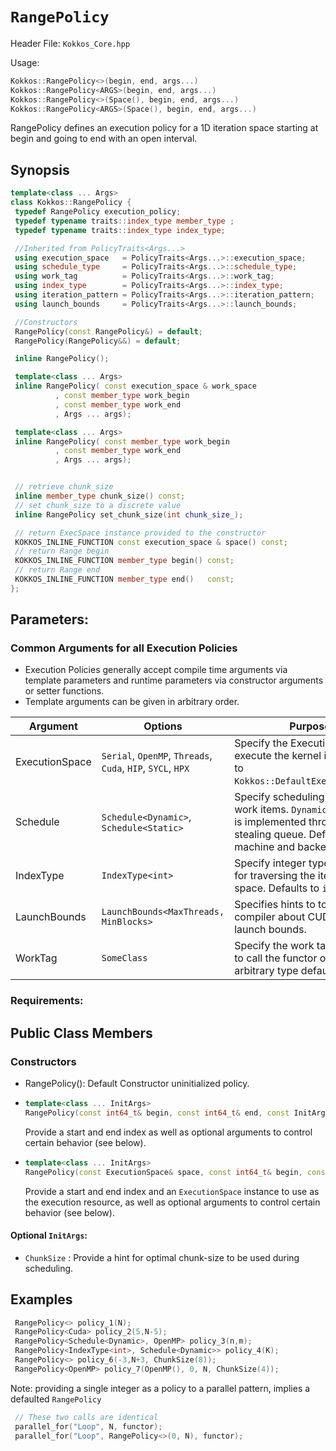 # `RangePolicy`

Header File: `Kokkos_Core.hpp`

Usage: 
```c++
Kokkos::RangePolicy<>(begin, end, args...)
Kokkos::RangePolicy<ARGS>(begin, end, args...)
Kokkos::RangePolicy<>(Space(), begin, end, args...)
Kokkos::RangePolicy<ARGS>(Space(), begin, end, args...)
```

RangePolicy defines an execution policy for a 1D iteration space starting at begin and going to end with an open interval. 

## Synopsis 
```c++
template<class ... Args>
class Kokkos::RangePolicy {
 typedef RangePolicy execution_policy;
 typedef typename traits::index_type member_type ;
 typedef typename traits::index_type index_type;

 //Inherited from PolicyTraits<Args...> 
 using execution_space   = PolicyTraits<Args...>::execution_space;
 using schedule_type     = PolicyTraits<Args...>::schedule_type;
 using work_tag          = PolicyTraits<Args...>::work_tag;
 using index_type        = PolicyTraits<Args...>::index_type;
 using iteration_pattern = PolicyTraits<Args...>::iteration_pattern;
 using launch_bounds     = PolicyTraits<Args...>::launch_bounds;

 //Constructors
 RangePolicy(const RangePolicy&) = default;
 RangePolicy(RangePolicy&&) = default;

 inline RangePolicy();

 template<class ... Args>
 inline RangePolicy( const execution_space & work_space
          , const member_type work_begin
          , const member_type work_end
          , Args ... args);

 template<class ... Args>
 inline RangePolicy( const member_type work_begin
          , const member_type work_end
          , Args ... args);


 // retrieve chunk_size
 inline member_type chunk_size() const;
 // set chunk_size to a discrete value
 inline RangePolicy set_chunk_size(int chunk_size_);

 // return ExecSpace instance provided to the constructor
 KOKKOS_INLINE_FUNCTION const execution_space & space() const;
 // return Range begin 
 KOKKOS_INLINE_FUNCTION member_type begin() const;
 // return Range end 
 KOKKOS_INLINE_FUNCTION member_type end()   const;
};
```

## Parameters:

### Common Arguments for all Execution Policies

  * Execution Policies generally accept compile time arguments via template parameters and runtime parameters via constructor arguments or setter functions.
  * Template arguments can be given in arbitrary order.

| Argument | Options | Purpose |
| --- | --- | --- |
| ExecutionSpace | `Serial`, `OpenMP`, `Threads`, `Cuda`, `HIP`, `SYCL`, `HPX` | Specify the Execution Space to execute the kernel in. Defaults to `Kokkos::DefaultExecutionSpace`. |
| Schedule | `Schedule<Dynamic>`, `Schedule<Static>` | Specify scheduling policy for work items. `Dynamic` scheduling is implemented through a work stealing queue. Default is machine and backend specific. |
| IndexType | `IndexType<int>` | Specify integer type to be used for traversing the iteration space. Defaults to `int64_t`. |
| LaunchBounds | `LaunchBounds<MaxThreads, MinBlocks>` | Specifies hints to to the compiler about CUDA/HIP launch bounds. |
| WorkTag | `SomeClass` | Specify the work tag type used to call the functor operator. Any arbitrary type defaults to `void`. |

### Requirements:

## Public Class Members

### Constructors
 
 * RangePolicy(): Default Constructor uninitialized policy.
 * ```c++
   template<class ... InitArgs> 
   RangePolicy(const int64_t& begin, const int64_t& end, const InitArgs ... init_args)
   ```
   Provide a start and end index as well as optional arguments to control certain behavior (see below).
   
 * ```c++
   template<class ... InitArgs> 
   RangePolicy(const ExecutionSpace& space, const int64_t& begin, const int64_t& end, const InitArgs ... init_args)
   ```
   Provide a start and end index and an `ExecutionSpace` instance to use as the execution resource, as well as optional arguments to control certain behavior (see below).

#### Optional `InitArgs`:

 * `ChunkSize` : Provide a hint for optimal chunk-size to be used during scheduling.

## Examples

```c++
 RangePolicy<> policy_1(N);
 RangePolicy<Cuda> policy_2(5,N-5);
 RangePolicy<Schedule<Dynamic>, OpenMP> policy_3(n,m);
 RangePolicy<IndexType<int>, Schedule<Dynamic>> policy_4(K);
 RangePolicy<> policy_6(-3,N+3, ChunkSize(8));
 RangePolicy<OpenMP> policy_7(OpenMP(), 0, N, ChunkSize(4));
```

  Note: providing a single integer as a policy to a parallel pattern, implies a defaulted `RangePolicy`

```c++
 // These two calls are identical
 parallel_for("Loop", N, functor);
 parallel_for("Loop", RangePolicy<>(0, N), functor);
```
